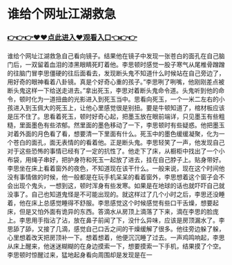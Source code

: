# 谁给个网址江湖救急
### <a href="https://github.com/hytripu/bgfr">👉👉👉♥♥点此进入♥观看入口👈👉👉</a>




谁给个网址江湖救急自己看向镜子。结果他在镜子中发现一张苍白的面孔在自己脑门后，一双留着血泪的漆黑眼睛死盯着他。李思顿时感觉一股子寒气从尾椎骨蹭蹭的往脑门冒李思僵硬的往后面看去，发现断头鬼不知道什么时候站在自己旁边了，用好奇的眼神看着八卦镜。真是个好奇心重的孩子。”李思咧了咧嘴，他刚刚差点被断头鬼这样一下给送走进去。”拿出死玉，李思对着断头鬼命令道。头鬼听到他的命令，顿时化为一道扭曲的光影进入到死玉当中。思看向死玉，一个一米二左右的小孩进入到玉佩大的死玉上，让他心里感觉很是别扭。要是牛顿知道了，棺材板应该是压不住了。思看着死玉，顿时好奇心起，把墨玉放在眼前端详，只见墨玉有些粗糙，里面墨色有些浓郁。然里面的墨色移动了一下，李思顿时有些疑惑。他把墨玉对着外面的月色看了看，想要清一下里面有什么。死玉中的墨色缓缓凝聚，化为一个苍白的面孔，面无表情的的看着他。正是断头鬼。李思轻笑了一声，他发现自己对于这些恐怖的事情已经有了一定的抗性了。他走下了床，从橱柜中找出了一个小布袋，用绳子串好，把护身符和死玉一起放了进去，挂在自己脖子上。贴身带好。李思坐在床上看着窗外的夜色，不知道现在该干什么。一般来说，现在这个时间他没有事情做的时候，他一般都是在玩手机呆呆的看着窗外，李思想着这个窗子会不会出现个鬼头，一想到这，顿时浑身有些发寒。如果是在地球的话也就吓吓自己就没事了。自己也知道鬼怪是不可能出现的。就这样过了几个小时之后，李思还没睡着，他在床上总感觉睡得不舒服。李思感觉这个时候感觉有些口干舌燥，想要起床，但是又怕外面有诡异的东西。答滴水从房顶上滴落了下来，滴在李思的脸庞上。李思用手指沾了沾，放在鼻子前闻了下，没什么异味，应该是房顶漏水了。李思舔了舔，又接了几滴，感觉自己口舌之间的干燥缓解了很多。他往旁边躲了躲，心里想着改天把房顶补一下。想着想着，他便沉沉睡了过去。一声鸡鸣响起，李思从床上醒来，他迷迷糊糊的在身边摸索一下，想要摸索一下手机，结果摸了个空。李思顿时惊醒过来，猛地起身看向周围却是发现是在一
